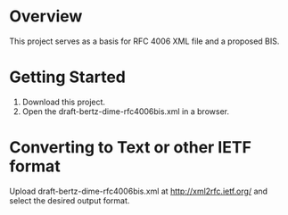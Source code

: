 # Overview

This project serves as a basis for RFC 4006 XML file and a proposed BIS.

# Getting Started

1. Download this project.
2. Open the draft-bertz-dime-rfc4006bis.xml in a browser.

# Converting to Text or other IETF format

Upload draft-bertz-dime-rfc4006bis.xml at http://xml2rfc.ietf.org/ and select
the desired output format.

